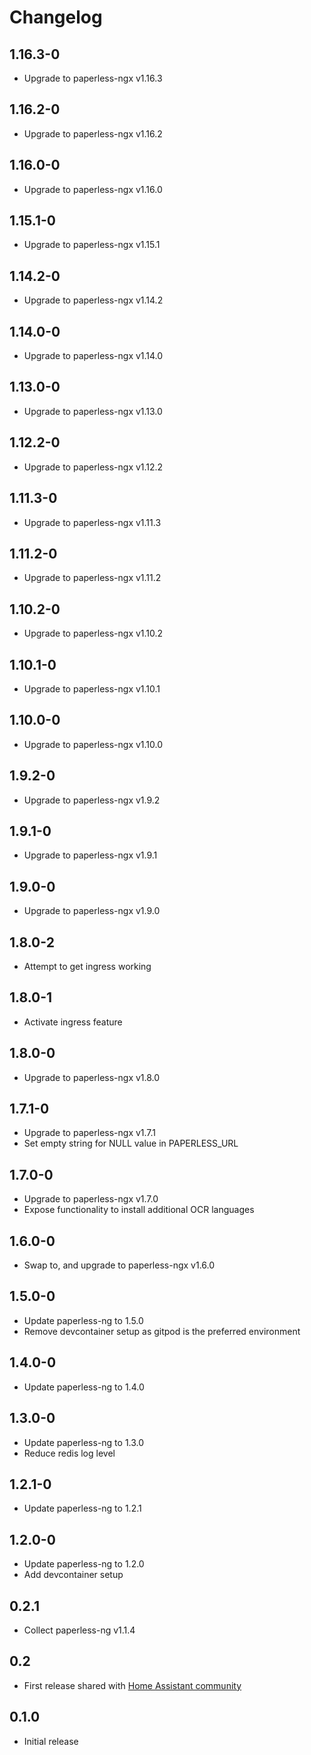 # Changelog

## 1.16.3-0
- Upgrade to paperless-ngx v1.16.3

## 1.16.2-0
- Upgrade to paperless-ngx v1.16.2

## 1.16.0-0
- Upgrade to paperless-ngx v1.16.0

## 1.15.1-0
- Upgrade to paperless-ngx v1.15.1

## 1.14.2-0
- Upgrade to paperless-ngx v1.14.2

## 1.14.0-0
- Upgrade to paperless-ngx v1.14.0

## 1.13.0-0
- Upgrade to paperless-ngx v1.13.0

## 1.12.2-0
- Upgrade to paperless-ngx v1.12.2

## 1.11.3-0
- Upgrade to paperless-ngx v1.11.3

## 1.11.2-0
- Upgrade to paperless-ngx v1.11.2

## 1.10.2-0
- Upgrade to paperless-ngx v1.10.2

## 1.10.1-0
- Upgrade to paperless-ngx v1.10.1

## 1.10.0-0
- Upgrade to paperless-ngx v1.10.0

## 1.9.2-0
- Upgrade to paperless-ngx v1.9.2

## 1.9.1-0
- Upgrade to paperless-ngx v1.9.1

## 1.9.0-0
- Upgrade to paperless-ngx v1.9.0

## 1.8.0-2
- Attempt to get ingress working

## 1.8.0-1
- Activate ingress feature

## 1.8.0-0
- Upgrade to paperless-ngx v1.8.0

## 1.7.1-0
- Upgrade to paperless-ngx v1.7.1
- Set empty string for NULL value in PAPERLESS_URL

## 1.7.0-0
- Upgrade to paperless-ngx v1.7.0
- Expose functionality to install additional OCR languages

## 1.6.0-0
- Swap to, and upgrade to paperless-ngx v1.6.0

## 1.5.0-0
- Update paperless-ng to 1.5.0
- Remove devcontainer setup as gitpod is the preferred environment

## 1.4.0-0
- Update paperless-ng to 1.4.0

## 1.3.0-0
- Update paperless-ng to 1.3.0
- Reduce redis log level

## 1.2.1-0
- Update paperless-ng to 1.2.1

## 1.2.0-0
- Update paperless-ng to 1.2.0
- Add devcontainer setup

## 0.2.1
- Collect paperless-ng v1.1.4

## 0.2
- First release shared with [Home Assistant community](https://community.home-assistant.io/t/paperless-ng-add-on/269335)

## 0.1.0

- Initial release

